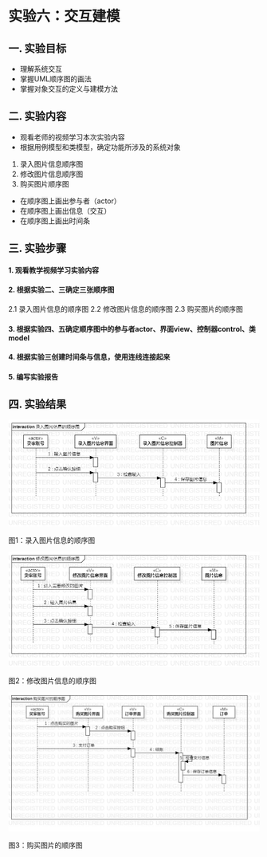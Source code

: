 # 实验六：交互建模

## 一. 实验目标

- 理解系统交互
- 掌握UML顺序图的画法
- 掌握对象交互的定义与建模方法

## 二. 实验内容

- 观看老师的视频学习本次实验内容
- 根据用例模型和类模型，确定功能所涉及的系统对象
1. 录入图片信息顺序图
2. 修改图片信息顺序图
3. 购买图片顺序图
- 在顺序图上画出参与者（actor）
- 在顺序图上画出信息（交互）
- 在顺序图上画出时间条

## 三. 实验步骤

#### 1. 观看教学视频学习实验内容

#### 2. 根据实验二、三确定三张顺序图

2.1 录入图片信息的顺序图
2.2 修改图片信息的顺序图
2.3 购买图片的顺序图

#### 3. 根据实验四、五确定顺序图中的参与者actor、界面view、控制器control、类model

#### 4. 根据实验三创建时间条与信息，使用连线连接起来

#### 5. 编写实验报告

## 四. 实验结果

![活动图](./lab6_UseCaseDiagram1.jpg)

图1：录入图片信息的顺序图

![活动图](./lab6_UseCaseDiagram2.jpg)

图2：修改图片信息的顺序图

![活动图](./lab6_UseCaseDiagram3.jpg)

图3：购买图片的顺序图
